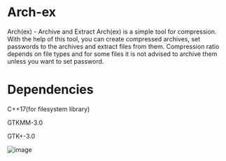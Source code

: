 # Arch-ex
Arch(ex) - Archive and Extract
Arch(ex) is a simple tool for compression.
With the help of this tool, you can create compressed archives, set passwords to the archives and extract files from them.
Compression ratio depends on file types and for some files it is not advised to archive them unless you want to set password.
# Dependencies
C++17(for filesystem library)

GTKMM-3.0

GTK+-3.0


![image](https://user-images.githubusercontent.com/96080148/148140681-f2f0c04f-385d-4b34-855b-d12b1fa33cba.png)
